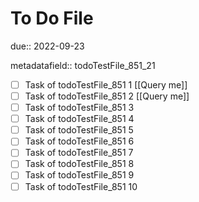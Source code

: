 # To Do File

due:: 2022-09-23

metadatafield:: todoTestFile_851_21

- [ ] Task of todoTestFile_851 1 [[Query me]]
- [ ] Task of todoTestFile_851 2 [[Query me]]
- [ ] Task of todoTestFile_851 3
- [ ] Task of todoTestFile_851 4
- [ ] Task of todoTestFile_851 5
- [ ] Task of todoTestFile_851 6
- [ ] Task of todoTestFile_851 7
- [ ] Task of todoTestFile_851 8
- [ ] Task of todoTestFile_851 9
- [ ] Task of todoTestFile_851 10